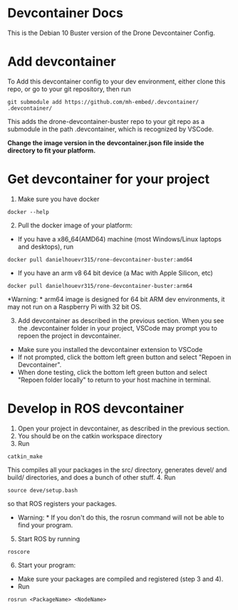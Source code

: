 # Devcontainer Docs

This is the Debian 10 Buster version of the Drone Devcontainer Config. 

# Add devcontainer

To Add this devcontainer config to your dev environment, either clone this repo, or go to your git repository, then run
```
git submodule add https://github.com/mh-embed/.devcontainer/ .devcontainer/
```
This adds the drone-devcontainer-buster repo to your git repo as a submodule in the path .devcontainer, which is recognized by VSCode.

**Change the image version in the devcontainer.json file inside the directory to fit your platform.**

# Get devcontainer for your project
1. Make sure you have docker
```
docker --help
```

2. Pull the docker image of your platform: 
- If you have a x86_64(AMD64) machine (most Windows/Linux laptops and desktops), run
```
docker pull danielhouevr315/rone-devcontainer-buster:amd64
```
- If you have an arm v8 64 bit device (a Mac with Apple Silicon, etc)
```
docker pull danielhouevr315/rone-devcontainer-buster:arm64
```
*Warning: * arm64 image is designed for 64 bit ARM dev environments, it may not run on a Raspberry Pi with 32 bit OS. 

3. Add devcontainer as described in the previous section. When you see the .devcontainer folder in your project, VSCode may prompt you to repoen the project in devcontainer. 
- Make sure you installed the devcontainer extension to VSCode
- If not prompted, click the bottom left green button and select "Repoen in Devcontainer". 
- When done testing, click the bottom left green button and select "Repoen folder locally" to return to your host machine in terminal. 

# Develop in ROS devcontainer
1. Open your project in devcontainer, as described in the previous section. 
2. You should be on the catkin workspace directory 
3. Run
```
catkin_make
```
This compiles all your packages in the src/ directory, generates devel/ and build/ directories, and does a bunch of other stuff. 
4. Run
```
source deve/setup.bash
```
so that ROS registers your packages.
* Warning: * If you don't do this, the rosrun command will not be able to find your program. 

5. Start ROS by running
```
roscore
```

6. Start your program: 
- Make sure your packages are compiled and registered (step 3 and 4).
- Run
```
rosrun <PackageName> <NodeName>
```
